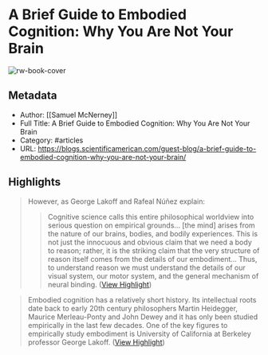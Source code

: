 # A Brief Guide to Embodied Cognition: Why You Are Not Your Brain

![rw-book-cover](http://blogs.scientificamerican.com/themes/responsive/images/global/logo400x400.jpg)

## Metadata
- Author: [[Samuel McNerney]]
- Full Title: A Brief Guide to Embodied Cognition: Why You Are Not Your Brain
- Category: #articles
- URL: https://blogs.scientificamerican.com/guest-blog/a-brief-guide-to-embodied-cognition-why-you-are-not-your-brain/

## Highlights

> However, as George Lakoff and Rafeal Núñez explain:
>  > Cognitive science calls this entire philosophical worldview into serious question on empirical grounds... [the mind] arises from the nature of our brains, bodies, and bodily experiences. This is not just the innocuous and obvious claim that we need a body to reason; rather, it is the striking claim that the very structure of reason itself comes from the details of our embodiment... Thus, to understand reason we must understand the details of our visual system, our motor system, and the general mechanism of neural binding. ([View Highlight](https://read.readwise.io/read/01h9t4ax13ntc63bm6amr4q9hp))


> Embodied cognition has a relatively short history. Its intellectual roots date back to early 20th century philosophers Martin Heidegger, Maurice Merleau-Ponty and John Dewey and it has only been studied empirically in the last few decades. One of the key figures to empirically study embodiment is University of California at Berkeley professor George Lakoff. ([View Highlight](https://read.readwise.io/read/01h9t4bwftjh4019wj58bj05fc))

